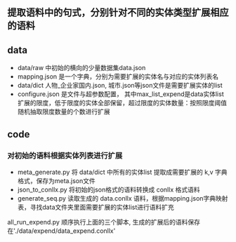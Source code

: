 ## 提取语料中的句式，分别针对不同的实体类型扩展相应的语料

## data
* data/raw 中初始的横向的少量数据集data.json
* mapping.json 是一个字典，分别为需要扩展的实体名与对应的实体列表名
* data/dict 人物_企业家国内.json, 城市.json等json文件是需要扩展实体的list
* configure.json 是文件与超参数配置，
  其中max_list_expend是data实体list扩展的限度，低于限度的实体全部保留，超过限度的实体数量：按照限度阈值随机抽取限度数量的个数进行扩展

## code
### 对初始的语料根据实体列表进行扩展

* meta_generate.py 将 data/dict 中所有的实体list 提取成需要扩展的 k,v 字典格式，保存为meta.json文件
* json_to_conllx.py 将初始的json格式的语料转换成 conllx 格式语料
* generate_seq.py 读取生成的 data.conllx 语料，根据mapping.json字典映射表，寻找data文件夹里面需要扩展的实体list进行语料扩充

all_run_expend.py 顺序执行上面的三个脚本, 生成的扩展后的语料保存在'./data/expend/data_expend.conllx'


